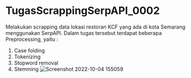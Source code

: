 # TugasScrappingSerpAPI_0002
Melakukan scrapping data lokasi restoran KCF yang ada di kota Semarang menggunakan SerpAPI. 
Dalam tugas tersebut terdapat beberapa Preprocessing, yaitu :
1. Case folding
2. Tokenizing
3. Stopword removal
4. Stemming
![Screenshot 2022-10-04 155059](https://user-images.githubusercontent.com/107184872/193777018-f8e3dcb2-22a8-4fb9-9b5a-aba2237b95c3.jpg)



